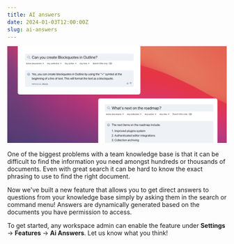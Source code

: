 ```yaml
---
title: AI answers
date: 2024-01-03T12:00:00Z
slug: ai-answers
---
```


![AI answers](/images/ai-answers.png)

One of the biggest problems with a team knowledge base is that it can be difficult to find the information
you need amongst hundreds or thousands of documents. Even with great search it can be hard to know the exact phrasing to use to find the right document.

Now we've built a new feature that allows you to get direct answers to questions from your knowledge base simply by asking them in the search or command menu! Answers are dynamically generated based on the documents you have permission to access.

To get started, any workspace admin can enable the feature under **Settings** -> **Features** -> **Ai Answers**. Let
us know what you think!

